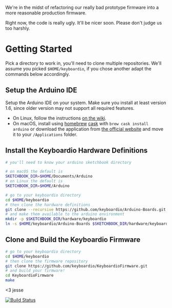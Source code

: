We're in the midst of refactoring our really bad prototype firmware into a more reasonable production firmware.

Right now, the code is really ugly. It'll be nicer soon. Please don't judge us too harshly.


# Getting Started

Pick a directory to work in, you'll need to clone multiple repositories. We'll assume you picked `$HOME/keyboardio`, if you chose another adapt the commands below accordingly.

## Setup the Arduino IDE

Setup the Arduino IDE on your system. Make sure you install at least version 1.6, since older version may not support all required features.

* On Linux, follow the instructions [on the wiki](https://github.com/keyboardio/KeyboardioFirmware/wiki/Arduino-Setup-Linux).
* On macOS, install using [homebrew](http://brew.sh/) [cask](https://caskroom.github.io/) with `brew cask install arduino` or download the application from [the official website](https://www.arduino.cc/en/Main/Software) and move it to your `/Applications` folder.

## Install the Keyboardio Hardware Definitions

```sh
# you'll need to know your arduino sketchbook directory

# on macOS the default is
SKETCHBOOK_DIR=$HOME/Documents/Arduino
# on Linux the default is
SKETCHBOOK_DIR=$HOME/Arduino

# go to your keyboardio directory
cd $HOME/keyboardio
# then clone the hardware definitions
git clone --recursive https://github.com/keyboardio/Arduino-Boards.git
# and make them available to the arduino environment
mkdir -p $SKETCHBOOK_DIR/hardware/keyboardio
ln -s $HOME/keyboardio/Arduino-Boards $SKETCHBOOK_DIR/hardware/keyboardio/avr
```

## Clone and Build the Keyboardio Firmware

```sh
# go to your keyboardio directory
cd $HOME/keyboardio
# then clone the firmware repository
git clone https://github.com/keyboardio/KeyboardioFirmware.git
# and build your firmware!
cd KeyboardioFirmware
make
```

<3 jesse

[![Build
Status](https://travis-ci.org/keyboardio/KeyboardioFirmware.svg?branch=master)](https://travis-ci.org/keyboardio/KeyboardioFirmware)

